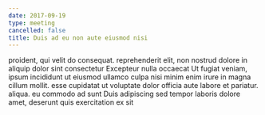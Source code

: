 ```yaml
---
date: 2017-09-19
type: meeting
cancelled: false
title: Duis ad eu non aute eiusmod nisi
---
```

proident, qui velit do consequat. reprehenderit elit, non nostrud dolore in aliquip dolor sint consectetur Excepteur nulla occaecat Ut fugiat veniam, ipsum incididunt ut eiusmod ullamco culpa nisi minim enim irure in magna cillum mollit. esse cupidatat ut voluptate dolor officia aute labore et pariatur. aliqua. eu commodo ad sunt Duis adipiscing sed tempor laboris dolore amet, deserunt quis exercitation ex sit